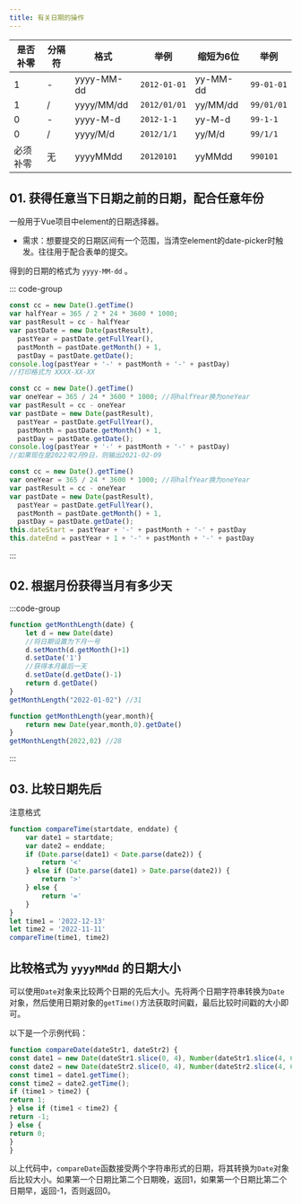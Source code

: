 ```yaml
---
title: 有关日期的操作
---
```


 **是否补零** | **分隔符** | **格式**     | **举例**     | **缩短为6位** | **举例**   
----------|---------|------------|------------|-----------|----------
 1        | -       | yyyy-MM-dd | `2012-01-01` | yy-MM-dd  | `99-01-01` 
 1        | /       | yyyy/MM/dd | `2012/01/01` | yy/MM/dd  | `99/01/01` 
 0        | -       | yyyy-M-d   | `2012-1-1`   | yy-M-d    | `99-1-1`   
 0        | /       | yyyy/M/d   | `2012/1/1`   | yy/M/d    | `99/1/1`  
 必须补零     | 无       | yyyyMMdd   | `20120101`   | yyMMdd    | `990101`   

## 01. 获得任意当下日期之前的日期，配合任意年份


一般用于Vue项目中element的日期选择器。

* 需求：想要提交的日期区间有一个范围，当清空element的date-picker时触发。往往用于配合表单的提交。

得到的日期的格式为 `yyyy-MM-dd` 。

::: code-group
```js [获得半年之前的日期]
const cc = new Date().getTime()
var halfYear = 365 / 2 * 24 * 3600 * 1000;
var pastResult = cc - halfYear
var pastDate = new Date(pastResult),
  pastYear = pastDate.getFullYear(),
  pastMonth = pastDate.getMonth() + 1,
  pastDay = pastDate.getDate();
console.log(pastYear + '-' + pastMonth + '-' + pastDay)
//打印格式为 XXXX-XX-XX
```
```js [获得一年之前的日期]
const cc = new Date().getTime()
var oneYear = 365 / 24 * 3600 * 1000; //将halfYear换为oneYear
var pastResult = cc - oneYear 
var pastDate = new Date(pastResult),
  pastYear = pastDate.getFullYear(),
  pastMonth = pastDate.getMonth() + 1,
  pastDay = pastDate.getDate();
console.log(pastYear + '-' + pastMonth + '-' + pastDay)
//如果现在是2022年2月9日，则输出2021-02-09
```
```js [在Vue组件中得到「现在日期」-「1年之前」的区间]
const cc = new Date().getTime()
var oneYear = 365 / 24 * 3600 * 1000; //将halfYear换为oneYear
var pastResult = cc - oneYear 
var pastDate = new Date(pastResult),
  pastYear = pastDate.getFullYear(),
  pastMonth = pastDate.getMonth() + 1,
  pastDay = pastDate.getDate();
this.dateStart = pastYear + '-' + pastMonth + '-' + pastDay
this.dateEnd = pastYear + 1 + '-' + pastMonth + '-' + pastDay
```
:::

## 02. 根据月份获得当月有多少天
:::code-group
```js [方案一]
function getMonthLength(date) {
    let d = new Date(date)
    //将日期设置为下月一号
    d.setMonth(d.getMonth()+1)
    d.setDate('1')
    //获得本月最后一天
    d.setDate(d.getDate()-1)
    return d.getDate()
}
getMonthLength("2022-01-02") //31
```
```js [方案二]
function getMonthLength(year,month){
    return new Date(year,month,0).getDate()
}
getMonthLength(2022,02) //28
```
:::
## 03. 比较日期先后
注意格式
```js
function compareTime(startdate, enddate) {
	var date1 = startdate;
	var date2 = enddate;
	if (Date.parse(date1) < Date.parse(date2)) {
		return '<'
	} else if (Date.parse(date1) > Date.parse(date2)) {
		return '>'
	} else {
		return '='
	}
}
let time1 = '2022-12-13'
let time2 = '2022-11-11'
compareTime(time1, time2)
```

## 比较格式为 `yyyyMMdd` 的日期大小
可以使用`Date`对象来比较两个日期的先后大小。先将两个日期字符串转换为`Date`对象，然后使用日期对象的`getTime()`方法获取时间戳，最后比较时间戳的大小即可。

以下是一个示例代码：

```javascript
function compareDate(dateStr1, dateStr2) {
const date1 = new Date(dateStr1.slice(0, 4), Number(dateStr1.slice(4, 6)) - 1, dateStr1.slice(6));
const date2 = new Date(dateStr2.slice(0, 4), Number(dateStr2.slice(4, 6)) - 1, dateStr2.slice(6));
const time1 = date1.getTime();
const time2 = date2.getTime();
if (time1 > time2) {
return 1;
} else if (time1 < time2) {
return -1;
} else {
return 0;
}
}
```

以上代码中，`compareDate`函数接受两个字符串形式的日期，将其转换为`Date`对象后比较大小。如果第一个日期比第二个日期晚，返回1，如果第一个日期比第二个日期早，返回-1，否则返回0。


